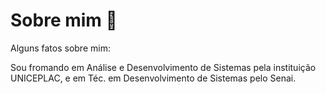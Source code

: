 # Sobre mim 👋

Alguns fatos sobre mim:

<!-- - 🔭 I’m currently working on ... -->
Sou fromando em Análise e Desenvolvimento de Sistemas pela instituição UNICEPLAC, e em Téc. em Desenvolvimento de Sistemas pelo Senai.



